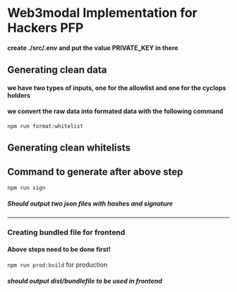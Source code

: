 # Web3modal Implementation for Hackers PFP

####  create ./src/.env and put the value PRIVATE_KEY in there 

## Generating clean data
#### we have two types of inputs, one for the allowlist and one for the cyclops holders
#### we convert the raw data into formated data with the following command
`npm run format:whitelist` 

## Generating clean whitelists

## Command to generate after above step

`npm run sign` 
 ##### Should output two json files with hashes and signature



--------------------------------------------------------------------------------------------------------------------------------------------------------------------

### Creating bundled file for frontend
#### Above steps need to be done first!

`npm run prod:build` for production

##### should output dist/bundlefile to be used in frontend
